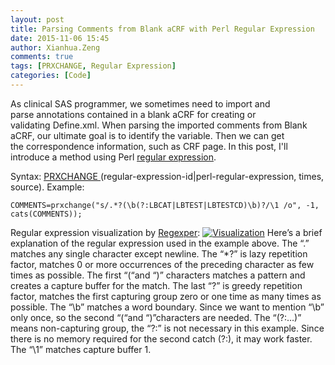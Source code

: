 ```yaml
---
layout: post
title: Parsing Comments from Blank aCRF with Perl Regular Expression
date: 2015-11-06 15:45
author: Xianhua.Zeng
comments: true
tags: [PRXCHANGE, Regular Expression]
categories: [Code]
---
```

As clinical SAS programmer, we sometimes need to import and parse annotations contained in a blank aCRF for creating or validating Define.xml. When parsing the imported comments from Blank aCRF, our ultimate goal is to identify the variable. Then we can get the correspondence information, such as CRF page. In this post, I'll introduce a method using Perl <span style="text-decoration: underline;"><a href="https://en.wikipedia.org/wiki/Regular_expression" target="_blank">regular expression</a></span>.
<!--more-->
Syntax: <a href="http://support.sas.com/documentation/cdl/en/lefunctionsref/63354/HTML/default/n0r8h2fa8djqf1n1cnenrvm573br.htm" target="_blank"><span style="text-decoration: underline;">PRXCHANGE</span> </a>(regular-expression-id|perl-regular-expression, times, source). Example:
<pre><code>COMMENTS=prxchange("s/.*?(\b(?:LBCAT|LBTEST|LBTESTCD)\b)?/\1 /o", -1, cats(COMMENTS));</pre></code>
Regular expression visualization by <a href="http://www.regexper.com/" target="_blank"><span style="text-decoration: underline;">Regexper</span></a>:
<a href="http://www.xianhuazeng.com/en/wp-content/uploads/2015/11/Visualization.jpg"><img class="aligncenter size-full wp-image-570" src="http://www.xianhuazeng.com/en/wp-content/uploads/2015/11/Visualization.jpg" alt="Visualization" /></a>
Here’s a brief explanation of the regular expression used in the example above. The “.” matches any single character except newline. The “*?” is lazy repetition factor, matches 0 or more occurrences of the preceding character as few times as possible. The first “(“and “)” characters matches a pattern and creates a capture buffer for the match. The last “?” is greedy repetition factor, matches the first capturing group zero or one time as many times as possible. The “\b” matches a word boundary. Since we want to mention “\b” only once, so the second “(“and “)”characters are needed. The “(?:…)” means non-capturing group, the “?:” is not necessary in this example. Since there is no memory required for the second catch (?:), it may work faster. The “\1” matches capture buffer 1.
